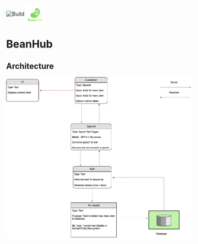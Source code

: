 ![Build](https://github.com/Ibrahim-Haroon/BeanHub/actions/workflows/unit-test.yml/badge.svg)
<img src="other/images/bean_logo.png" alt="BeanHub" width="50" height="50" style="vertical-align: -20px;">



# BeanHub

## Architecture
![architecture.drawio.png](other/images/architecture.drawio.png)
